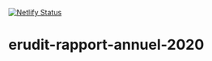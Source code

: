 [![Netlify Status](https://api.netlify.com/api/v1/badges/0d5edcc2-2ff7-4c5b-85b1-6c37da6c3efc/deploy-status)](https://app.netlify.com/sites/affectionate-banach-c5ccf9/deploys)

# erudit-rapport-annuel-2020
